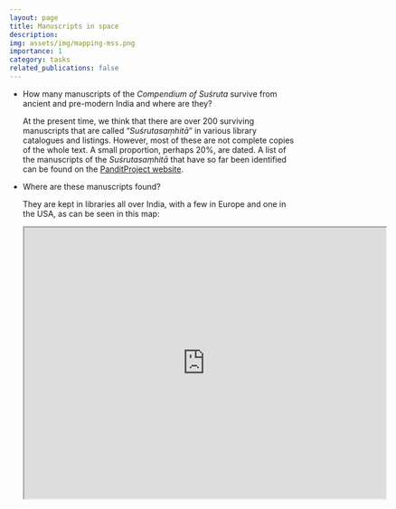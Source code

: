 ```yaml
---
layout: page
title: Manuscripts in space
description:
img: assets/img/mapping-mss.png
importance: 1
category: tasks
related_publications: false
---
```


- How many manuscripts of the _Compendium of Suśruta_ survive from ancient and pre-modern India and where are they? 
  
  At the present time, we think that there are over 200 surviving manuscripts that are called “_Suśrutasaṃhitā_” in various library catalogues and listings. However, most of these are not complete copies of the whole text. A small proportion, perhaps 20%, are dated.
  A list of the manuscripts of the *Suśrutasaṃhitā* that have so far been identified can be found on the [PanditProject website](https://panditproject.org/entity/42004/work#manuscripts_manuscripts).
  
- Where are these manuscripts found? 

   They are kept in libraries all over India, with a few in Europe and one in the USA, as can be seen in this map:
   <div class="row">
   <div class="col-sm">
   <iframe src="https://www.google.com/maps/d/u/0/embed?mid=196xRPRGdywqXq0Tzqjnc_C4DOZEIQ4U&ehbc=2E312F&noprof=1" width="640" height="480"></iframe>
   </div>
   <div class="col">
   </div>
   </div>
